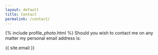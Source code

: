 ```yaml
---
layout: default
title: Contact
permalink: /contact/
---
```


{% include profile_photo.html %}
Should you wish to contact me on any matter my personal email address is:

{{ site.email }}
